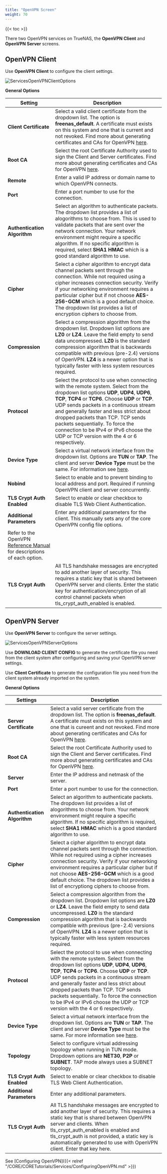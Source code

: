 ```yaml
---
title: "OpenVPN Screen"
weight: 70
---
```


{{< toc >}}

There two OpenVPN services on TrueNAS, the **OpenVPN Client** and **OpenVPN Server** screens.

## OpenVPN Client

Use **OpenVPN Client** to configure the client settings.

![ServicesOpenVPNClientOptions](/images/CORE/12.0/ServicesOpenVPNClientOptions.png "OpenVPN Client Options")

**General Options**

| Setting | Description |
|---------|-------------|
| **Client Certificate** | Select a valid client certificate from the dropdown list. The option is **freenas_default**. A certificate must exists on this system and one that is current and not revoked. Find more about generating certificates and CAs for OpenVPN [here](https://community.openvpn.net/openvpn/wiki/HOWTO#SettingupyourownCertificateAuthorityCAandgeneratingcertificatesandkeysforanOpenVPNserverandmultipleclients). |
| **Root CA** | Select the root Certificate Authority used to sign the Client and Server certificates. Find more about generating certificates and CAs for OpenVPN [here](https://community.openvpn.net/openvpn/wiki/HOWTO#SettingupyourownCertificateAuthorityCAandgeneratingcertificatesandkeysforanOpenVPNserverandmultipleclients). |
| **Remote** | Enter a valid IP address or domain name to which OpenVPN connects. |
| **Port** | Enter a port number to use for the connection. |
| **Authentication Algorithm** | Select an algorithm to authenticate packets. The dropdown list provides a list of alogorithms to choose from. This is used to validate packets that are sent over the network connection. Your network environment might require a specific algorithm. If no specific algorithm is required, select **SHA1 HMAC** which is a good standard algorithm to use. |
| **Cipher** | Select a cipher algorithm to encrypt data channel packets sent through the connection. While not required using a cipher increases connection security. Verify if your networking environment requires a particular cipher but if not choose **AES-256-GCM** which is a good default choice. The dropdown list provides a list of encryption ciphers to choose from. |
| **Compression** | Select a compression algorithm from the dropdown list. Dropdown list options are **LZ0** or **LZ4**. Leave the field empty to send data uncompressed. **LZ0** is the standard compression algorithm that is backwards compatible with previous (pre-2.4) versions of OpenVPN. **LZ4** is a newer option that is typically faster with less system resources required. |
| **Protocol** | Select the protocol to use when connecting with the remote system. Select from the dropdown list options **UDP**, **UDP4**, **UDP6**, **TCP**, **TCP4** or **TCP6**. Choose **UDP** or **TCP**. UDP sends packets in a continuous stream and generally faster and less strict about dropped packets than TCP. TCP sends packets sequentially. To force the connection to be IPv4 or IPv6 choose the UDP or TCP version with the 4 or 6 respectively. |
| **Device Type** | Select a virtual network interface from the dropdown list. Options are **TUN** or **TAP**. The client and server **Device Type** must be the same. For information see [here](https://community.openvpn.net/openvpn/wiki/BridgingAndRouting). |
| **Nobind** | Select to enable and to prevent binding to local address and port. Required if running OpenVPN client and server concurrently. |
| **TLS Crypt Auth Enabled** | Select to enable or clear checkbox to disable TLS Web Client Authentication. |
| **Additional Parameters** | Enter any additional parameters for the client. This manually sets any of the core OpenVPN config file options.
Refer to the OpenVPN [Reference Manual](https://openvpn.net/community-resources/reference-manual-for-openvpn-2-4/) for descriptions of each option. |
| **TLS Crypt Auth** | All TLS handshake messages are encrypted to add another layer of security. This requires a static key that is shared between OpenVPN server and clients. Enter the static key for authentication/encryption of all control channel packets when tls_crypt_auth_enabled is enabled. |

## OpenVPN Server

Use **OpenVPN Server** to configure the server settings.

![ServicesOpenVPNServerOptions](/images/CORE/12.0/ServicesOpenVPNServerOptions.png "OpenVPN Server Options")

Use **DOWNLOAD CLIENT CONFIG** to generate the certificate file you need from the client system after configuring and saving your OpenVPN server settings.

Use **Client Certificate** to generate the configuration file you need from the client system already imported on the system.

**General Options**

| Settings | Description |
|----------|-------------|
| **Server Certificate** | Select a valid server certificate from the dropdown list. The option is **freenas_default**. A certificate must exists on this system and one that is cureent and not revoked. Find more about generating certificates and CAs for OpenVPN [here](https://community.openvpn.net/openvpn/wiki/HOWTO#SettingupyourownCertificateAuthorityCAandgeneratingcertificatesandkeysforanOpenVPNserverandmultipleclients). |
| **Root CA** | Select the root Certificate Authority used to sign the Client and Server certificates. Find more about generating certificates and CAs for OpenVPN [here](https://community.openvpn.net/openvpn/wiki/HOWTO#SettingupyourownCertificateAuthorityCAandgeneratingcertificatesandkeysforanOpenVPNserverandmultipleclients). |
| **Server** | Enter the IP address and netmask of the server. |
| **Port** | Enter a port number to use for the connection. |
| **Authentication Algorithm** | Select an algorithm to authenticate packets. The dropdown list provides a list of alogorithms to choose from. Your network environment might require a specific algorithm. If no specific algorithm is required, select **SHA1 HMAC** which is a good standard algorithm to use. |
| **Cipher** | Select a cipher algorithm to encrypt data channel packets sent through the connection. While not required using a cipher increases connection security. Verify if your networking environment requires a particular cipher but if not choose **AES-256-GCM** which is a good default choice. The dropdown list provides a list of encryptiong ciphers to choose from. |
| **Compression** | Select a compression algorithm from the dropdown list. Dropdown list options are **LZ0** or **LZ4**. Leave the field empty to send data uncompressed. **LZ0** is the standard compression algorithm that is backwards compatible with previous (pre-2.4) versions of OpenVPN. **LZ4** is a newer option that is typically faster with less system resources required. |
| **Protocol** | Select the protocol to use when connecting with the remote system. Select from the dropdown list options **UDP**, **UDP4**, **UDP6**, **TCP**, **TCP4** or **TCP6**. Choose **UDP** or **TCP**. UDP sends packets in a continuous stream and generally faster and less strict about dropped packets than TCP. TCP sends packets sequentially. To force the connection to be IPv4 or IPv6 choose the UDP or TCP version with the 4 or 6 respectively. |
| **Device Type** | Select a virtual network interface from the dropdown list. Options are **TUN** or **TAP**. The client and server **Device Type** must be the same. For more information see [here](https://community.openvpn.net/openvpn/wiki/BridgingAndRouting). |
| **Topology** | Select to configure virtual addressing topology when running in TUN mode. Dropdown options are **NET30**, **P2P** or **SUBNET**. TAP mode always uses a SUBNET topology. |
| **TLS Crypt Auth Enabled** | Select to enable or clear checkbox to disable TLS Web Client Authentication. |
| **Additional Parameters** | Enter any additional parameters. |
| **TLS Crypt Auth** | All TLS handshake messages are encrypted to add another layer of security. This requires a static key that is shared between OpenVPN server and clients. When tls_crypt_auth_enabled is enabled and tls_crypt_auth is not provided, a static key is automatically generated to use with OpenVPN client. Enter that key here. |

See [Configuring OpenVPN]({{< relref "/CORE/CORETutorials/Services/ConfiguringOpenVPN.md" >}})